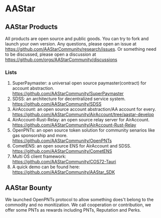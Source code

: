# AAStar

## AAStar Products

All products are open source and public goods. You can try to fork and launch
your own version. Any questions, please open an issue at
https://github.com/AAStarCommunity/research/issues. Or something need to be
discussed, please open a discussion at
https://github.com/orgs/AAStarCommunity/discussions

### Lists

1. SuperPaymaster: a universal open source paymaster(contract) for account
   abstraction. https://github.com/AAStarCommunity/SuperPaymaster
2. SDSS: an architecture for decentralized service system.
   https://github.com/AAStarCommunity/SDSS
3. AirAccount: an open source account abstraction/AA account for every.
   https://github.com/AAStarCommunity/AirAccount/tree/aastar-develop
4. AirAccount-Rust-Relay: an open source relay server for AirAccount.
   https://github.com/AAStarCommunity/AirAccount-Rust-Relay
5. OpenPNTs: an open source token solution for community senarios like gas
   sponsorship and more. https://github.com/AAStarCommunity/OpenPNTs
6. CometENS: an open source ENS for AirAccount and SDSS.
   https://github.com/AAStarCommunity/CometENS
7. Multi OS client framework: https://github.com/AAStarCommunity/COS72-Tauri
8. A quick demo can be found here: https://github.com/AAStarCommunity/AAStar_SDK

## AAStar Bounty

We launched OpenPNTs protocol to allow something does't belong to the commodity
and no monitization. We call cooperation or contribution, we offer some PNTs as
rewards including PNTs, Reputation and Perks.
